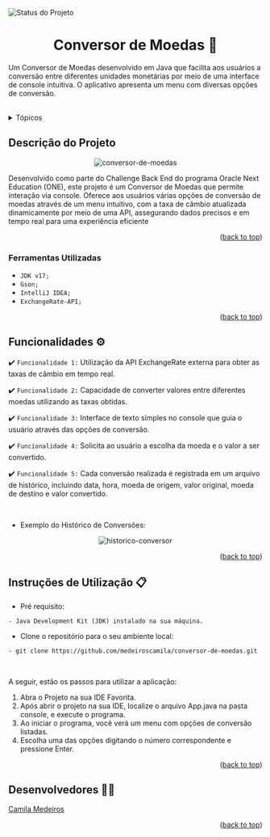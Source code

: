 <a name="readme-top"></a>

![Status do Projeto](https://img.shields.io/badge/status-conclu%C3%ADdo-brightgreen)

<div align="center">
  
  <h1 align="center">Conversor de Moedas 💱 </h1>
  
</div>

<p align="center">
  
   Um Conversor de Moedas desenvolvido em Java que facilita aos usuários a conversão entre diferentes unidades monetárias por meio de uma interface de console intuitiva. O aplicativo apresenta um menu com diversas opções de conversão.
    <br/>
    <br/>
</p>

<!-- TABLE OF CONTENTS -->
<details>
  <summary>Tópicos</summary>
  <ol>
    <li>
      <a href="#descrição-do-projeto">Descrição do Projeto </a>
      <ul>
        <li><a href="#ferramentas-utilizadas">Ferramentas Utilizadas</a></li>
      </ul>
    </li>
    <li>
      <a href="#funcionalidades">Funcionalidades</a>
    </li>
    <li><a href="#instruções-de-utilização">Instruções de Utilização</a></li>
    <li><a href="#desenvolvedores">Desenvolvedores</a></li>
  </ol>
</details>



<!-- ABOUT THE PROJECT -->
## Descrição do Projeto

<div align="center">

![conversor-de-moedas](https://github.com/medeiroscamila/conversor-de-moedas/assets/139920123/02d34122-8fb7-4edc-a471-17b2f770b83d)


</div>

Desenvolvido como parte do Challenge Back End do programa Oracle Next Education (ONE), este projeto é um Conversor de Moedas que permite interação via console. Oferece aos usuários várias opções de conversão de moedas através de um menu intuitivo, com a taxa de câmbio atualizada dinamicamente por meio de uma API, assegurando dados precisos e em tempo real para uma experiência eficiente

<p align="right">(<a href="#readme-top">back to top</a>)</p>

### Ferramentas Utilizadas

- ``JDK v17;``
- ``Gson;``
- ``IntelliJ IDEA;``
- ``ExchangeRate-API;``


<p align="right">(<a href="#readme-top">back to top</a>)</p>



<!-- GETTING STARTED -->
##  Funcionalidades ⚙️

:heavy_check_mark: `Funcionalidade 1:` Utilização da API ExchangeRate externa para obter as taxas de câmbio em tempo real.

:heavy_check_mark: `Funcionalidade 2:` Capacidade de converter valores entre diferentes moedas utilizando as taxas obtidas.

:heavy_check_mark: `Funcionalidade 3:` Interface de texto simples no console que guia o usuário através das opções de conversão.

:heavy_check_mark: `Funcionalidade 4:` Solicita ao usuário a escolha da moeda e o valor a ser convertido.

:heavy_check_mark: `Funcionalidade 5:` Cada conversão realizada é registrada em um arquivo de histórico, incluindo data, hora, moeda de origem, valor original, moeda de destino e valor convertido.

<br>

* Exemplo do Histórico de Conversões:

<div align="center">

![historico-conversor](https://github.com/medeiroscamila/conversor-de-moedas/assets/139920123/bf80a024-7eb5-4f76-b1a9-9dad3bf0baa7)


</div>


<p align="right">(<a href="#readme-top">back to top</a>)</p>



<!-- USAGE EXAMPLES -->
## Instruções de Utilização 📋

* Pré requisito:

```
- Java Development Kit (JDK) instalado na sua máquina.
```

* Clone o repositório para o seu ambiente local:

```
- git clone https://github.com/medeiroscamila/conversor-de-moedas.git
```

<br>

A seguir, estão os passos para utilizar a aplicação:

<ol>
    <li>Abra o Projeto na sua IDE Favorita.</li>
    <li>Após abrir o projeto na sua IDE, localize o arquivo App.java na pasta console, e execute o programa.</li>
    <li>Ao iniciar o programa, você verá um menu com opções de conversão listadas.</li>
    <li>Escolha uma das opções digitando o número correspondente e pressione Enter.</li>
</ol>



<p align="right">(<a href="#readme-top">back to top</a>)</p>



<!-- CONTRIBUTING -->
## Desenvolvedores 👩‍💻


 [Camila Medeiros](https://github.com/medeiroscamila)

<p align="right">(<a href="#readme-top">back to top</a>)</p>
